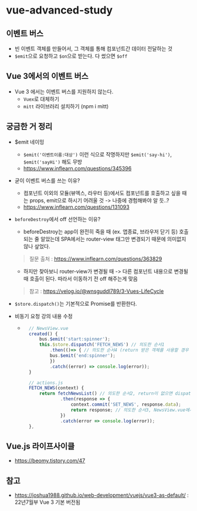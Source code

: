 # vue-advanced-study

## 이벤트 버스
- 빈 이벤트 객체를 만들어서, 그 객체를 통해 컴포넌트간 데이터 전달하는 것
- ```$emit```으로 요청하고 ```$on```으로 받는다. 다 썼으면 ```$off```

## Vue 3에서의 이벤트 버스
- Vue 3 에서는 이벤트 버스를 지원하지 않는다.
    - ```Vuex```로 대체하기
    - ```mitt``` 라이브러리 설치하기 (npm i mitt)

## 궁금한 거 정리
- $emit 네이밍
    - ```$emit('이벤트이름:대상')``` 이런 식으로 작명하지만 ```$emit('say-hi')```, ```$emit('sayHi')``` 해도 무방
    - https://www.inflearn.com/questions/345396

- 굳이 이벤트 버스를 쓰는 이유?
    - 컴포넌트 이외의 모듈(뷰엑스, 라우터 등)에서도 컴포넌트를 호출하고 싶을 때는 props, emit으로 하시기 어려울 것 -> 나중에 경험해봐야 알 듯..?
    - https://www.inflearn.com/questions/131093

- ```beforeDestroy```에서 off 선언하는 이유?
    - beforeDestroy는 app이 완전히 죽을 때 (ex. 앱종료, 브라우저 닫기 등) 호출되는 줄 알았는데 SPA에서는 router-view 태그만 변경되기 때문에 의미없지 않나 샆었다.
    > 질문 출처 : https://www.inflearn.com/questions/363829
    - 하지만 찾아보니 router-view가 변경될 때 -> 다른 컴포넌트 내용으로 변경될 때 호출이 된다. 따라서 이동하기 전 off 해주는게 맞음
    > 참고 : https://velog.io/@wnsguddl789/3-Vues-LifeCycle

- ```$store.dispatch()```는 기본적으로 Promise를 반환한다.
- 비동기 요청 강의 내용 수정
    - ```javascript
        // NewsView.vue
        created() {
            bus.$emit('start:spinner');
            this.$store.dispatch('FETCH_NEWS') // 의도한 순서1
                .then(()=> { // 의도한 순서4 (return 받은 객체를 사용할 경우 ()안에 변수 선언 필요)
                bus.$emit('end:spinner');
                })
                .catch((error) => console.log(error));  
        }

        // actions.js
        FETCH_NEWS(context) {
            return fetchNewsList() // 의도한 순서2, return이 없으면 dispatch가 Promise를 반환하기 때문에 실행은 되지만, 순서성이 보장되지 않아 정상 동작 하지 않는다.
                    .then(response => {
                        context.commit('SET_NEWS', response.data);
                        return response; // 의도한 순서3, NewsView.vue에서 then((data))를 이용해 응답값을 이용하려는 경우, 해당 return 이 없으면 undefined가 노출된다
                    })
                    .catch(error => console.log(error));
        },
      ```

## Vue.js 라이프사이클
- https://beomy.tistory.com/47

## 참고
- https://joshua1988.github.io/web-development/vuejs/vue3-as-default/ : 22년7월부 Vue 3 기본 버전됨

